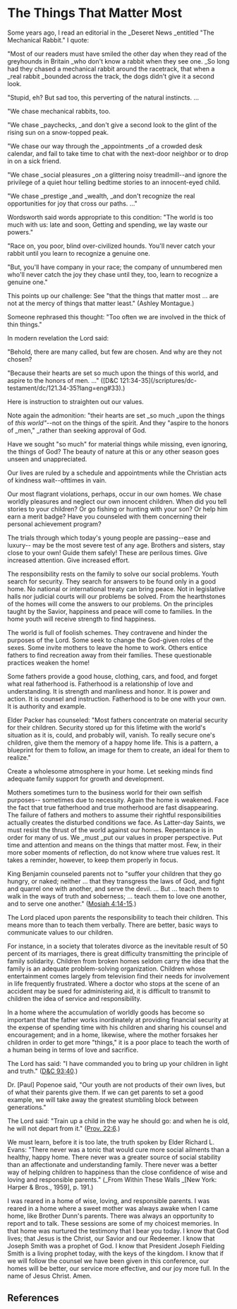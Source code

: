 # The Things That Matter Most

Some years ago, I read an editorial in the _Deseret News _entitled "The
Mechanical Rabbit." I quote:

"Most of our readers must have smiled the other day when they read of the
greyhounds in Britain _who don't know a rabbit when they see one. _So long had
they chased a mechanical rabbit around the racetrack, that when a _real rabbit
_bounded across the track, the dogs didn't give it a second look.

"Stupid, eh? But sad too, this perverting of the natural instincts. ...

"We chase mechanical rabbits, too.

"We chase _paychecks, _and don't give a second look to the glint of the rising
sun on a snow-topped peak.

"We chase our way through the _appointments _of a crowded desk calendar, and
fail to take time to chat with the next-door neighbor or to drop in on a sick
friend.

"We chase _social pleasures _on a glittering noisy treadmill--and ignore the
privilege of a quiet hour telling bedtime stories to an innocent-eyed child.

"We chase _prestige _and _wealth, _and don't recognize the real opportunities
for joy that cross our paths. ..."

Wordsworth said words appropriate to this condition: "The world is too much
with us: late and soon, Getting and spending, we lay waste our powers."

"Race on, you poor, blind over-civilized hounds. You'll never catch your
rabbit until you learn to recognize a genuine one.

"But, you'll have company in your race; the company of unnumbered men who'll
never catch the joy they chase until they, too, learn to recognize a genuine
one."

This points up our challenge: See "that the things that matter most ... are not
at the mercy of things that matter least." (Ashley Montague.)

Someone rephrased this thought: "Too often we are involved in the thick of
thin things."

In modern revelation the Lord said:

"Behold, there are many called, but few are chosen. And why are they not
chosen?

"Because their hearts are set so much upon the things of this world, and
aspire to the honors of men. ..." ([D&amp;C 121:34-35](/scriptures/dc-
testament/dc/121.34-35?lang=eng#33).)

Here is instruction to straighten out our values.

Note again the admonition: "their hearts are set _so much _upon the things of
_this world"_--not on the things of the spirit. And they "aspire to the honors
of _men," _rather than seeking approval of God.

Have we sought "so much" for material things while missing, even ignoring, the
things of God? The beauty of nature at this or any other season goes unseen
and unappreciated.

Our lives are ruled by a schedule and appointments while the Christian acts of
kindness wait--ofttimes in vain.

Our most flagrant violations, perhaps, occur in our own homes. We chase
worldly pleasures and neglect our own innocent children. When did you tell
stories to your children? Or go fishing or hunting with your son? Or help him
earn a merit badge? Have you counseled with them concerning their personal
achievement program?

The trials through which today's young people are passing--ease and luxury--
may be the most severe test of any age. Brothers and sisters, stay close to
your own! Guide them safely! These are perilous times. Give increased
attention. Give increased effort.

The responsibility rests on the family to solve our social problems. Youth
search for security. They search for answers to be found only in a good home.
No national or international treaty can bring peace. Not in legislative halls
nor judicial courts will our problems be solved. From the hearthstones of the
homes will come the answers to our problems. On the principles taught by the
Savior, happiness and peace will come to families. In the home youth will
receive strength to find happiness.

The world is full of foolish schemes. They contravene and hinder the purposes
of the Lord. Some seek to change the God-given roles of the sexes. Some invite
mothers to leave the home to work. Others entice fathers to find recreation
away from their families. These questionable practices weaken the home!

Some fathers provide a good house, clothing, cars, and food, and forget what
real fatherhood is. Fatherhood is a relationship of love and understanding. It
is strength and manliness and honor. It is power and action. It is counsel and
instruction. Fatherhood is to be one with your own. It is authority and
example.

Elder Packer has counseled: "Most fathers concentrate on material security for
their children. Security stored up for this lifetime with the world's
situation as it is, could, and probably will, vanish. To really secure one's
children, give them the memory of a happy home life. This is a pattern, a
blueprint for them to follow, an image for them to create, an ideal for them
to realize."

Create a wholesome atmosphere in your home. Let seeking minds find adequate
family support for growth and development.

Mothers sometimes turn to the business world for their own selfish purposes--
sometimes due to necessity. Again the home is weakened. Face the fact that
true fatherhood and true motherhood are fast disappearing. The failure of
fathers and mothers to assume their rightful responsibilities actually creates
the disturbed conditions we face. As Latter-day Saints, we must resist the
thrust of the world against our homes. Repentance is in order for many of us.
We _must _put our values in proper perspective. Put time and attention and
means on the things that matter most. Few, in their more sober moments of
reflection, do not know where true values rest. It takes a reminder, however,
to keep them properly in focus.

King Benjamin counseled parents not to "suffer your children that they go
hungry, or naked; neither ... that they transgress the laws of God, and fight
and quarrel one with another, and serve the devil. ... But ... teach them to walk
in the ways of truth and soberness; ... teach them to love one another, and to
serve one another." ([Mosiah
4:14-15](/scriptures/bofm/mosiah/4.14-15?lang=eng#13).)

The Lord placed upon parents the responsibility to teach their children. This
means more than to teach them verbally. There are better, basic ways to
communicate values to our children.

For instance, in a society that tolerates divorce as the inevitable result of
50 percent of its marriages, there is great difficulty transmitting the
principle of family solidarity. Children from broken homes seldom carry the
idea that the family is an adequate problem-solving organization. Children
whose entertainment comes largely from television find their needs for
involvement in life frequently frustrated. Where a doctor who stops at the
scene of an accident may be sued for administering aid, it is difficult to
transmit to children the idea of service and responsibility.

In a home where the accumulation of worldly goods has become so important that
the father works inordinately at providing financial security at the expense
of spending time with his children and sharing his counsel and encouragement;
and in a home, likewise, where the mother forsakes her children in order to
get more "things," it is a poor place to teach the worth of a human being in
terms of love and sacrifice.

The Lord has said: "I have commanded you to bring up your children in light
and truth." ([D&amp;C 93:40](/scriptures/dc-testament/dc/93.40?lang=eng#39).)

Dr. [Paul] Popenoe said, "Our youth are not products of their own lives, but
of what their parents give them. If we can get parents to set a good example,
we will take away the greatest stumbling block between generations."

The Lord said: "Train up a child in the way he should go: and when he is old,
he will not depart from it." ([Prov.
22:6](/scriptures/ot/prov/22.6?lang=eng#5).)

We must learn, before it is too late, the truth spoken by Elder Richard L.
Evans: "There never was a tonic that would cure more social ailments than a
healthy, happy home. There never was a greater source of social stability than
an affectionate and understanding family. There never was a better way of
helping children to happiness than the close confidence of wise and loving and
responsible parents." (_From Within These Walls _[New York: Harper &amp;
Bros., 1959], p. 191.)

I was reared in a home of wise, loving, and responsible parents. I was reared
in a home where a sweet mother was always awake when I came home, like Brother
Dunn's parents. There was always an opportunity to report and to talk. These
sessions are some of my choicest memories. In that home was nurtured the
testimony that I bear you today. I know that God lives; that Jesus is the
Christ, our Savior and our Redeemer. I know that Joseph Smith was a prophet of
God. I know that President Joseph Fielding Smith is a living prophet today,
with the keys of the kingdom. I know that if we will follow the counsel we
have been given in this conference, our homes will be better, our service more
effective, and our joy more full. In the name of Jesus Christ. Amen.

## References

